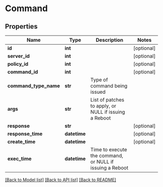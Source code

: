 # Command

## Properties
Name | Type | Description | Notes
------------ | ------------- | ------------- | -------------
**id** | **int** |  | [optional] 
**server_id** | **int** |  | [optional] 
**policy_id** | **int** |  | [optional] 
**command_id** | **int** |  | [optional] 
**command_type_name** | **str** | Type of command being issued | 
**args** | **str** | List of patches to apply, or NULL if issuing a Reboot | 
**response** | **str** |  | [optional] 
**response_time** | **datetime** |  | [optional] 
**create_time** | **datetime** |  | [optional] 
**exec_time** | **datetime** | Time to execute the command, or NULL if issuing a Reboot | 

[[Back to Model list]](../README.md#documentation-for-models) [[Back to API list]](../README.md#documentation-for-api-endpoints) [[Back to README]](../README.md)


